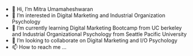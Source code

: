 - 👋 Hi, I’m Mitra Umamaheshwaran
- 👀 I’m interested in Digital Marketing and Industrial Organization Psychology
- 🌱 I’m currently learning Digital Marketing Bootcamp from UC berkeley and Industrial Organizational Psychology from Seattle Pacific University
- 💞️ I’m looking to collaborate on Digital Marketing and I/O Psychology
- 📫 How to reach me ...

<!---
MitraU/MitraU is a ✨ special ✨ repository because its `README.md` (this file) appears on your GitHub profile.
You can click the Preview link to take a look at your changes.
--->
